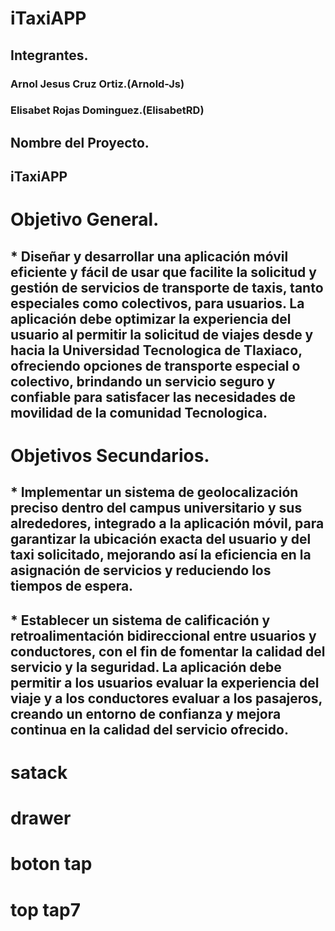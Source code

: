 # iTaxiAPP

## Integrantes.
### Arnol  Jesus Cruz Ortiz.(Arnold-Js)
### Elisabet Rojas Dominguez.(ElisabetRD)

## Nombre del Proyecto. 
##  iTaxiAPP

# Objetivo General.
## * Diseñar y desarrollar una aplicación móvil eficiente y fácil de usar que facilite la solicitud y gestión de servicios de transporte de taxis, tanto especiales como colectivos, para usuarios. La aplicación debe optimizar la experiencia del usuario al permitir la solicitud de viajes desde y hacia la Universidad Tecnologica de Tlaxiaco, ofreciendo opciones de transporte especial o colectivo, brindando un servicio seguro y confiable para satisfacer las necesidades de movilidad de la comunidad Tecnologica.

# Objetivos Secundarios.
## * Implementar un sistema de geolocalización preciso dentro del campus universitario y sus alrededores, integrado a la aplicación móvil, para garantizar la ubicación exacta del usuario y del taxi solicitado, mejorando así la eficiencia en la asignación de servicios y reduciendo los tiempos de espera.

## * Establecer un sistema de calificación y retroalimentación bidireccional entre usuarios y conductores, con el fin de fomentar la calidad del servicio y la seguridad. La aplicación debe permitir a los usuarios evaluar la experiencia del viaje y a los conductores evaluar a los pasajeros, creando un entorno de confianza y mejora continua en la calidad del servicio ofrecido.

# satack
# drawer
# boton tap
# top tap7

